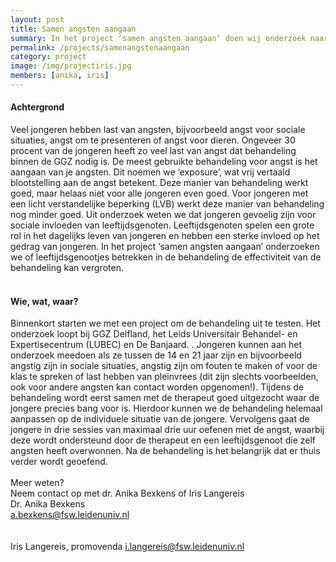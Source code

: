 ```yaml
---
layout: post
title: Samen angsten aangaan
summary: In het project ‘samen angsten aangaan’ doen wij onderzoek naar de verbetering van angstbehandeling voor jongeren met en zonder een licht verstandelijke beperking (LVB). Door een leeftijdsgenoot als buddy deel te laten nemen aan de behandeling hopen wij de effectiviteit van angstbehandeling te vergroten. 
permalink: /projects/samenangstenaangaan
category: project
image: /img/projectiris.jpg
members: [anika, iris]
---
```



#### Achtergrond
Veel jongeren hebben last van angsten, bijvoorbeeld angst voor sociale situaties, angst om te presenteren of angst voor dieren. Ongeveer 30 procent van de jongeren heeft zo veel last van angst dat behandeling binnen de GGZ nodig is. De meest gebruikte behandeling voor angst is het aangaan van je angsten. Dit noemen we ‘exposure’, wat vrij vertaald blootstelling aan de angst betekent. Deze manier van behandeling werkt goed, maar helaas niet voor alle jongeren even goed. Voor jongeren met een licht verstandelijke beperking (LVB) werkt deze manier van behandeling nog minder goed. Uit onderzoek weten we dat jongeren gevoelig zijn voor sociale invloeden van leeftijdsgenoten. Leeftijdsgenoten spelen een grote rol in het dagelijks leven van jongeren en hebben een sterke invloed op het gedrag van jongeren. In het project ‘samen angsten aangaan’ onderzoeken we of leeftijdsgenootjes betrekken in de behandeling de effectiviteit van de behandeling kan vergroten. 
<br>
<br>

#### Wie, wat, waar?
Binnenkort starten we met een project om de behandeling uit te testen. Het onderzoek loopt bij GGZ Delfland, het Leids Universitair Behandel- en Expertisecentrum (LUBEC) en De Banjaard. . Jongeren kunnen aan het onderzoek meedoen als ze tussen de 14 en 21 jaar zijn en bijvoorbeeld angstig zijn in sociale situaties, angstig zijn om fouten te maken of voor de klas te spreken of last hebben van pleinvrees (dit zijn slechts voorbeelden, ook voor andere angsten kan contact worden opgenomen!).
Tijdens de behandeling wordt eerst samen met de therapeut goed uitgezocht waar de jongere precies bang voor is. Hierdoor kunnen we de behandeling helemaal aanpassen op de individuele situatie van de jongere. Vervolgens gaat de jongere in drie sessies van maximaal drie uur oefenen met de angst, waarbij deze wordt ondersteund door de therapeut en een leeftijdsgenoot die zelf angsten heeft overwonnen. Na de behandeling is het belangrijk dat er thuis verder wordt geoefend. 
<br>
<br>
Meer weten? 
<br>
Neem contact op met dr. Anika Bexkens of Iris Langereis
<br>
Dr. Anika Bexkens		          	
a.bexkens@fsw.leidenuniv.nl 	
<br>
<br>
Iris Langereis, promovenda
i.langereis@fsw.leidenuniv.nl 
